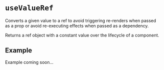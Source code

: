 # `useValueRef`

Converts a given value to a ref to avoid triggering re-renders when passed as a
prop or avoid re-executing effects when passed as a dependency.

Returns a ref object with a constant value over the lifecycle of a component.

## Example

Example coming soon...

